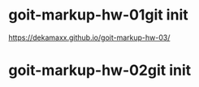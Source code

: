 # goit-markup-hw-01git init

https://dekamaxx.github.io/goit-markup-hw-03/

# goit-markup-hw-02git init
